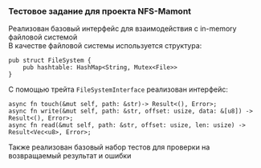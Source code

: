 ### Тестовое задание для проекта NFS-Mamont

Реализован базовый интерфейс для взаимодействия с in-memory файловой системой  
В качестве файловой системы используется структура:  
``` 
pub struct FileSystem {
    pub hashtable: HashMap<String, Mutex<File>> 
} 
```
С помощью трейта ```FileSystemInterface``` реализован интерфейс:
```
async fn touch(&mut self, path: &str)-> Result<(), Error>;
async fn write(&mut self, path: &str, offset: usize, data: &[u8]) -> Result<(), Error>;
async fn read(&mut self, path: &str, offset: usize, len: usize) -> Result<Vec<u8>, Error>;
```

Также реализован базовый набор тестов для проверки на возвращаемый результат и ошибки
